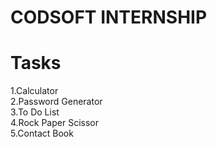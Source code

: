 # CODSOFT INTERNSHIP
# Tasks
1.Calculator <br>
2.Password Generator <br>
3.To Do List <br>
4.Rock Paper Scissor <br>
5.Contact Book <br>
